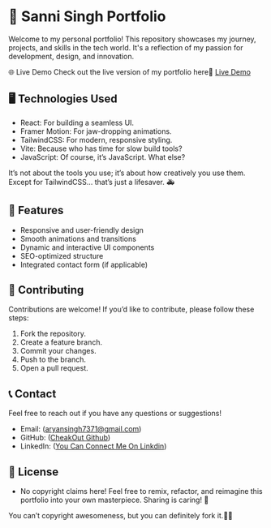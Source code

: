 # 🌟 Sanni Singh Portfolio

Welcome to my personal portfolio! This repository showcases my journey, projects, and skills in the tech world. It's a reflection of my passion for development, design, and innovation.

🌐 Live Demo
Check out the live version of my portfolio here🌟 
[Live Demo](https://portfolio-sanni.vercel.app/)

## 🖥️ Technologies Used

* React: For building a seamless UI.
* Framer Motion: For jaw-dropping animations.
* TailwindCSS: For modern, responsive styling.
* Vite: Because who has time for slow build tools?
* JavaScript: Of course, it’s JavaScript. What else?

It’s not about the tools you use; it’s about how creatively you use them. Except for TailwindCSS… that’s just a lifesaver. 🚑

## 🎨 Features

- Responsive and user-friendly design
- Smooth animations and transitions
- Dynamic and interactive UI components
- SEO-optimized structure
- Integrated contact form (if applicable)

## 🤝 Contributing
Contributions are welcome! If you’d like to contribute, please follow these steps:

1. Fork the repository.
2. Create a feature branch.
3. Commit your changes.
4. Push to the branch.
5. Open a pull request.

## 📞 Contact
Feel free to reach out if you have any questions or suggestions!

* Email: (aryansingh7371@gmail.com)
* GitHub: ([CheakOut Github](https://github.com/Sanni-Singh))
* LinkedIn: ([You Can Connect Me On Linkdin](https://www.linkedin.com/in/sanni07/))

## 📄 License

* No copyright claims here! Feel free to remix, refactor, and reimagine this portfolio into your own masterpiece. Sharing is caring! 🤝

You can’t copyright awesomeness, but you can definitely fork it.🍴😉

